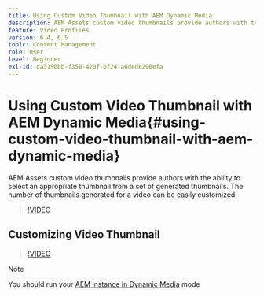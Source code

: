 ```yaml
---
title: Using Custom Video Thumbnail with AEM Dynamic Media
description: AEM Assets custom video thumbnails provide authors with the ability to select an appropriate thumbnail from a set of generated thumbnails. The number of thumbnails generated for a video can be easily customized.
feature: Video Profiles
version: 6.4, 6.5
topic: Content Management
role: User
level: Beginner
exl-id: da3190bb-f350-420f-bf24-a6dede296efa
---
```

# Using Custom Video Thumbnail with AEM Dynamic Media{#using-custom-video-thumbnail-with-aem-dynamic-media}

AEM Assets custom video thumbnails provide authors with the ability to select an appropriate thumbnail from a set of generated thumbnails. The number of thumbnails generated for a video can be easily customized.

>[!VIDEO](https://video.tv.adobe.com/v/16467?quality=12&learn=on)

## Customizing Video Thumbnail

>[!VIDEO](https://video.tv.adobe.com/v/18867?quality=12&learn=on)

>[!NOTE]
>
>You should run your [AEM instance in Dynamic Media](https://experienceleague.adobe.com/docs/) mode

